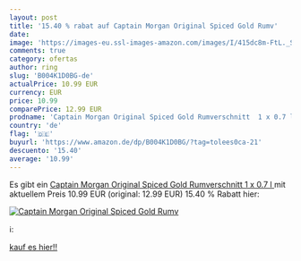 ```yaml
---
layout: post
title: '15.40 % rabat auf Captain Morgan Original Spiced Gold Rumv'
date: 
image: 'https://images-eu.ssl-images-amazon.com/images/I/415dc8m-FtL._SL200_.jpg'
comments: true
category: ofertas
author: ring
slug: 'B004K1D0BG-de'
actualPrice: 10.99 EUR
currency: EUR
price: 10.99
comparePrice: 12.99 EUR
prodname: 'Captain Morgan Original Spiced Gold Rumverschnitt  1 x 0.7 l '
country: 'de'
flag: '🇩🇪'
buyurl: 'https://www.amazon.de/dp/B004K1D0BG/?tag=tolees0ca-21'
descuento: '15.40'
average: '10.99'
---
```


Es gibt ein [Captain Morgan Original Spiced Gold Rumverschnitt  1 x 0.7 l ](https://www.amazon.de/dp/B004K1D0BG/?tag=tolees0ca-21) mit aktuellem Preis 10.99 EUR (original: 12.99 EUR) 15.40 % Rabatt hier:

[![Captain Morgan Original Spiced Gold Rumv](https://images-eu.ssl-images-amazon.com/images/I/415dc8m-FtL._SL200_.jpg)](https://www.amazon.de/dp/B004K1D0BG/?tag=tolees0ca-21)

ℹ️:


[kauf es hier!!](https://www.amazon.de/dp/B004K1D0BG/?tag=tolees0ca-21)
